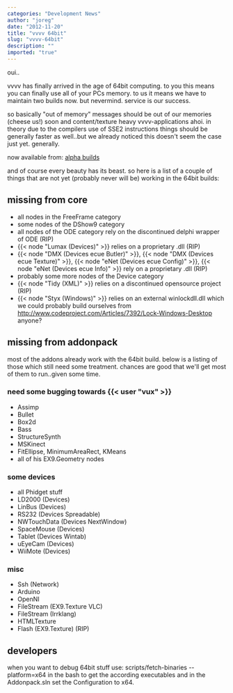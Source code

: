 ```yaml
---
categories: "Development News"
author: "joreg"
date: "2012-11-20"
title: "vvvv 64bit"
slug: "vvvv-64bit"
description: ""
imported: "true"
---
```



oui..

vvvv has finally arrived in the age of 64bit computing. to you this means you can finally use all of your PCs memory. to us it means we have to maintain two builds now. but nevermind. service is our success. 

so basically "out of memory" messages should be out of our memories (cheese us!) soon and content/texture heavy vvvv-applications ahoi. in theory due to the compilers use of SSE2 instructions things should be generally faster as well..but we already noticed this doesn't seem the case just yet. generally. 

now available from: [alpha builds](https://vvvv.org/downloads/previews)

and of course every beauty has its beast. so here is a list of a couple of things that are not yet (probably never will be) working in the 64bit builds:

## missing from core
* all nodes in the FreeFrame category
* some nodes of the DShow9 category
* all nodes of the ODE category rely on the discontinued delphi wrapper of ODE (RIP)
* {{< node "Lumax (Devices)" >}} relies on a proprietary .dll (RIP)
* {{< node "DMX (Devices ecue Butler)" >}}, {{< node "DMX (Devices ecue Texture)" >}}, {{< node "eNet (Devices ecue Config)" >}}, {{< node "eNet (Devices ecue Info)" >}} rely on a proprietary .dll (RIP)
* probably some more nodes of the Device category
* {{< node "Tidy (XML)" >}} relies on a discontinued opensource project (RIP)
* {{< node "Styx (Windows)" >}} relies on an external winlockdll.dll which we could probably build ourselves from http://www.codeproject.com/Articles/7392/Lock-Windows-Desktop anyone?

## missing from addonpack
most of the addons already work with the 64bit build. below is a listing of those which still need some treatment. chances are good that we'll get most of them to run..given some time.

### need some bugging towards {{< user "vux" >}}
* Assimp
* Bullet
* Box2d
* Bass
* StructureSynth
* MSKinect
* FitEllipse, MinimumAreaRect, KMeans
* all of his EX9.Geometry nodes

### some devices
* all Phidget stuff
* LD2000 (Devices)
* LinBus (Devices)
* RS232 (Devices Spreadable)
* NWTouchData (Devices NextWindow)
* SpaceMouse (Devices)
* Tablet (Devices Wintab)
* uEyeCam (Devices)
* WiiMote (Devices)

### misc
* Ssh (Network)
* Arduino
* OpenNI
* FileStream (EX9.Texture VLC)
* FileStream (Irrklang)
* HTMLTexture
* Flash (EX9.Texture) (RIP)

## developers
when you want to debug 64bit stuff use:
 scripts/fetch-binaries --platform=x64
in the bash to get the according executables and in the Addonpack.sln set the Configuration to x64. 
